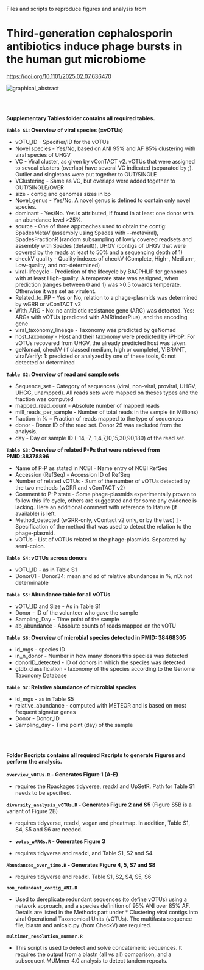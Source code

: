 Files and scripts to reproduce figures and analysis from 
# Third-generation cephalosporin antibiotics induce phage bursts in the human gut microbiome
https://doi.org/10.1101/2025.02.07.636470

![graphical_abstract](https://github.com/user-attachments/assets/be97bab4-3590-4237-8ca0-c285e00dd678)

 <br><br>

**Supplementary Tables folder contains all required tables.**
 <br>
 
**`Table S1`: Overview of viral species (=vOTUs)**
* vOTU_ID - Specifier/ID for the vOTUs
* Novel species - Yes/No, based on ANI 95% and AF 85% clustering with viral species of UHGV
* VC - Viral cluster, as given by vConTACT v2. vOTUs that were assigned to seveal clusters (overlap) have several VC indicated (separated by ;). Outlier and singletons were put together to OUT/SINGLE 
* VClustering - Same as VC, but overlaps were added together to OUT/SINGLE/OVER  
* size - contig and genomes sizes in bp
* Novel_genus - Yes/No. A novel genus is defined to contain only novel species.
* dominant - Yes/No. Yes is attributed, if found in at least one donor with an abundance level >25%.
* source - One of three approaches used to obtain the contig: SpadesMetaV (assembly using Spades with --metaviral), SpadesFractionR )random subsampling of lowly covered readsets and assembly with Spades (default)), UHGV (contigs of UHGV that were covered by the reads at least to 50% and a sequencing depth of 1)
* checkV quality - Quality indexes of checkV (Complete, High-, Medium-, Low-quality, and not-determined)
* viral-lifecycle - Prediction of the lifecycle by BACPHLIP for genomes with at least High-quality. A temperate state was assigned, when prediction (ranges between 0 and 1) was >0.5 towards temperate. Otherwise it was set as virulent.
* Related_to_PP - Yes or No,  relation to a phage-plasmids was determined by wGRR or vConTACT v2
* With_ARG - No: no antibiotic resistance gene (ARG) was detected. Yes: ARGs with vOTUs (predicted with AMRfinderPlus), and the encoding gene
* viral_taxonomy_lineage - Taxonomy was predicted by geNomad
* host_taxonomy - Host and their taxonomy were predicted by iPHoP. For vOTUs recovered from UHGV, the already predicted host was taken.
* geNomad, checkV (if classed medium, high or complete), VIBRANT, viralVerify: 1: predicted or analyzed by one of these tools, 0: not detected or determined
   
**`Table S2`: Overview of read and sample sets** 
* Sequence_set - Category of sequences (viral, non-viral, proviral, UHGV, UHGG, unampped). All reads sets were mapped on theses types and the fraction was computed
* mapped_read_count - Absolute number of mapped reads
* mill_reads_per_sample - Number of total reads in the sample (in Millions)
* fraction in % = Fraction of reads mapped to the type of sequences
* donor - Donor ID of the read set. Donor 29 was excluded from the analysis.
* day - Day or sample ID (-14,-7,-1,4,7,10,15,30,90,180) of the read set.

**`Table S3`: Overview of related P-Ps that were retrieved from PMID:38378896**
* Name of P-P as stated in NCBI - Name entry of NCBI RefSeq
* Accession (RefSeq) - Accession ID of RefSeq
* Number of related vOTUs - Sum of the number of vOTUs detected by the two methods (wGRR and vConTACT v2)
* Comment to P-P state - Some phage-plasmids experimentally proven to follow this life cycle, others are suggested and for some any evidence is lacking. Here an additional comment with reference to litature (if available) is left.
* Method_detected (wGRR-only, vContact v2 only, or by the two)	] - Specification of the method that was used to detect the relation to the phage-plasmid.
* vOTUs - List of vOTUs related to the phage-plasmids. Separated by semi-colon.

**`Table S4`: vOTUs across donors** 
* vOTU_ID - as in Table S1
* Donor01 - Donor34: mean and sd of relative abundances in %, nD: not determinable

**`Table S5`: Abundance table for all vOTUs**
*  vOTU_ID and Size - As in Table S1
*  Donor  - ID of the volunteer who gave the sample
*  Sampling_Day - Time point of the sample
*  ab_abundance - Absolute counts of reads mapped on the vOTU 
  
**`Table S6`: Overview of microbial species detected in PMID: 38468305** 
* id_mgs - species ID
* in_n_donor - Number in how many donors this species was detected
* donorID_detected - ID of donors in which the species was detected
* gtdb_classification - taxonomy of the species according to the Genome Taxonomy Database
  
**`Table S7`: Relative abundance of microbial species**
* id_mgs - as in Table S5
* relative_abundance - computed with METEOR and is based on most frequent signatur genes
* Donor - Donor_ID
* Sampling_day - Time point (day) of the sample

 <br><br>
  
**Folder Rscripts contains all required Rscripts to generate Figures and perform the analysis.**  
 <br>
**`overview_vOTUs.R` - Generates Figure 1 (A-E)**
* requires the Rpackages tidyverse, readxl and UpSetR. Path for Table S1 needs to be specified. 

**`diversity_analysis_vOTUs.R` - Generates Figure 2 and S5** (Figure S5B is a variant of Figure 2B)
* requires  tidyverse, readxl, vegan and pheatmap. In addition, Table S1, S4, S5 and S6 are needed.
  
* **`votus_wARGs.R` - Generates Figure 3**
* requires tidyverse and readxl, and Table S1, S2 and S4. 

**`Abundances_over_time.R` - Generates Figure 4, 5, S7 and S8**
* requires tidyverse and readxl. Table S1, S2, S4, S5, S6 

**`non_redundant_contig_ANI.R`** 
* Used to dereplicate redundant sequences (to define vOTUs) using a network approach, and a species definition of 95% ANI over 85% AF. Details are listed in the Methods part under * Clustering viral contigs into viral Operational Taxonomical Units (vOTUs). The multifasta sequence file, blastn and anicalc.py (from CheckV) are required.

**`multimer_resolution_mummer.R`**
* This script is used to detect and solve concatemeric sequences. It requires the output from a blastn (all vs all) comparison, and a subsequent MUMmer 4.0 analysis to detect tandem repeats.
